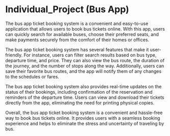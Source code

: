 # Individual_Project (Bus App)
The bus app ticket booking system is a convenient and easy-to-use application that allows users to book bus tickets online. With this app, users can quickly search for available buses, choose their preferred seats, and make payments securely from the comfort of their homes or offices.

The bus app ticket booking system has several features that make it user-friendly. For instance, users can filter search results based on bus type, departure time, and price. They can also view the bus route, the duration of the journey, and the number of stops along the way. Additionally, users can save their favorite bus routes, and the app will notify them of any changes to the schedules or fares.

The bus app ticket booking system also provides real-time updates on the status of their bookings, including confirmation of the reservation and reminders of the departure time. Users can view and download their tickets directly from the app, eliminating the need for printing physical copies.

Overall, the bus app ticket booking system is a convenient and hassle-free way to book bus tickets online. It provides users with a seamless booking experience and helps to eliminate the stress and uncertainty of traveling by bus.
